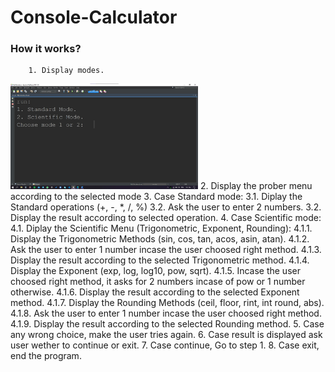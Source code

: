 # Console-Calculator

### How it works?
        1. Display modes.
<img src="README assets/1.jpg" width="300"></img>
        2. Display the prober menu according to the selected mode
        3. Case Standard mode:
            3.1. Diplay the Standard operations (+, -, *, /, %)
            3.2. Ask the user to enter 2 numbers.
            3.2. Display the result according to selected operation.
        4. Case Scientific mode:
            4.1. Diplay the Scientific Menu (Trigonometric, Exponent, Rounding):
                4.1.1. Display the Trigonometric Methods (sin, cos, tan, acos, asin, atan).
                4.1.2. Ask the user to enter 1 number incase the user choosed right method.
                4.1.3. Display the result according to the selected Trigonometric method.
                4.1.4. Display the Exponent (exp, log, log10, pow, sqrt).
                4.1.5. Incase the user choosed right method, it asks for 2 numbers incase of pow or 1 number otherwise.
                4.1.6. Display the result according to the selected Exponent method.
                4.1.7. Display the Rounding Methods (ceil, floor, rint, int round, abs).
                4.1.8. Ask the user to enter 1 number incase the user choosed right method.
                4.1.9. Display the result according to the selected Rounding method.
        5. Case any wrong choice, make the user tries again.
        6. Case result is displayed ask user wether to continue or exit.
        7. Case continue, Go to step 1.
        8. Case exit, end the program.
